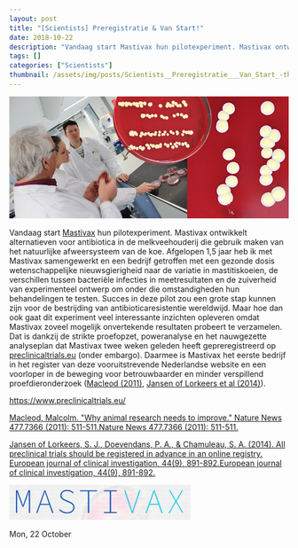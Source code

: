 ```yaml
---
layout: post
title: "[Scientists] Preregistratie & Van Start!"
date: 2018-10-22
description: "Vandaag start Mastivax hun pilotexperiment. Mastivax ontwikkelt  alternatieven voor antibiotica in de melkveehouderij die gebruik maken  van het natuurlijke afweersysteem van de koe. Afgelopen 1,5 jaar heb ik  met Mastivax samengewerkt en een bedrijf getroffen  met een gezonde dosis wetenschappelijke nieuwsgierigheid naar de  variatie in mastitiskoeien, de verschillen tussen bacteriële infecties  in meetresultaten en de zuiverheid van experimenteel ontwerp om onder  die omstandigheden hun behandelingen te testen. Succes  in deze pilot zou een grote stap kunnen zijn voor de bestrijding van  antibioticaresistentie wereldwijd. Maar hoe dan ook gaat dit experiment  veel interessante inzichten opleveren omdat Mastivax zoveel mogelijk  onvertekende resultaten probeert te verzamelen. Dat is dankzij de strikte proefopzet, poweranalyse en het  nauwgezette analyseplan dat Mastivax twee weken geleden heeft  gepreregistreerd op preclinicaltrials.eu (onder embargo). Daarmee is  Mastivax het eerste bedrijf in het register van deze vooruitstrevende  Nederlandse website en een voorloper in de beweging voor betrouwbaarder  en minder verspillend proefdieronderzoek (Macleod  (2011), Jansen of Lorkeers et al (2014)).https://www.preclinicaltrials.eu/Macleod, Malcolm. \"Why animal  research needs to improve.\" Nature News 477.7366 (2011): 511-511.Nature  News 477.7366 (2011): 511-511.Jansen  of Lorkeers, S. J.,  Doevendans, P. A., & Chamuleau, S. A. (2014). All preclinical  trials should be registered in advance in an online registry. European  journal of clinical investigation, 44(9), 891-892.European  journal of clinical investigation, 44(9),  891-892."
tags: []
categories: ["Scientists"]
thumbnail: /assets/img/posts/Scientists__Preregistratie___Van_Start_-thumbnail.png
---
```

![](/assets/img/posts/Scientists__Preregistratie___Van_Start_-0.png)

Vandaag start [Mastivax](https://www.mastivax.com/) hun pilotexperiment. Mastivax ontwikkelt alternatieven voor antibiotica in de melkveehouderij die gebruik maken van het natuurlijke afweersysteem van de koe. Afgelopen 1,5 jaar heb ik met Mastivax samengewerkt en een bedrijf getroffen met een gezonde dosis wetenschappelijke nieuwsgierigheid naar de variatie in mastitiskoeien, de verschillen tussen bacteriële infecties in meetresultaten en de zuiverheid van experimenteel ontwerp om onder die omstandigheden hun behandelingen te testen. Succes in deze pilot zou een grote stap kunnen zijn voor de bestrijding van antibioticaresistentie wereldwijd. Maar hoe dan ook gaat dit experiment veel interessante inzichten opleveren omdat Mastivax zoveel mogelijk onvertekende resultaten probeert te verzamelen. Dat is dankzij de strikte proefopzet, poweranalyse en het nauwgezette analyseplan dat Mastivax twee weken geleden heeft gepreregistreerd op [preclinicaltrials.eu](https://www.preclinicaltrials.eu/) (onder embargo). Daarmee is Mastivax het eerste bedrijf in het register van deze vooruitstrevende Nederlandse website en een voorloper in de beweging voor betrouwbaarder en minder verspillend proefdieronderzoek ([Macleod (2011)](https://www.nature.com/news/2011/110928/full/477511a.html), [Jansen of Lorkeers et al (2014)](https://onlinelibrary.wiley.com/doi/full/10.1111/eci.12299)).

<https://www.preclinicaltrials.eu/>

[Macleod, Malcolm. "Why animal research needs to improve." Nature News 477.7366 (2011): 511-511.Nature News 477.7366 (2011): 511-511.](https://www.nature.com/news/2011/110928/full/477511a.html)

[Jansen of Lorkeers, S. J., Doevendans, P. A., & Chamuleau, S. A. (2014). All preclinical trials should be registered in advance in an online registry. European journal of clinical investigation, 44(9), 891-892.European journal of clinical investigation, 44(9), 891-892.](https://onlinelibrary.wiley.com/doi/full/10.1111/eci.12299)

[![](/assets/img/posts/Scientists__Preregistratie___Van_Start_-1.jpeg)](https://www.mastivax.com/)

Mon, 22 October
